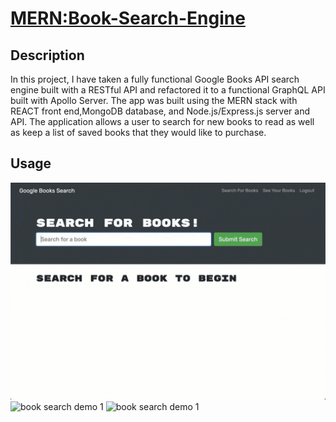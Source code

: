 # <MERN:Book-Search-Engine>

## Description

In this project, I have taken a fully functional Google Books API search engine built with a RESTful API and refactored it to a functional GraphQL API built with Apollo Server. The app was built using the MERN stack with REACT front end,MongoDB database, and Node.js/Express.js server and API.
The application allows a user to search for new books to read as well as keep a list of saved books that they would like to purchase. 


## Usage


![book search demo 1](assets/21-mern-homework-demo-01.gif)
![book search demo 1](assets/21-mern-homework-demo-02.gif)
![book search demo 1](assets/21-mern-homework-demo-03.gif)
